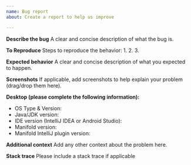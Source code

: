 ```yaml
---
name: Bug report
about: Create a report to help us improve

---
```


**Describe the bug**
A clear and concise description of what the bug is.

**To Reproduce**
Steps to reproduce the behavior:
1.
2.
3.

**Expected behavior**
A clear and concise description of what you expected to happen.

**Screenshots**
If applicable, add screenshots to help explain your problem (drag/drop them here).

**Desktop (please complete the following information):**
- OS Type & Version: 
- Java/JDK version:
- IDE version (IntelliJ IDEA or Android Studio):
- Manifold version:
- Manifold IntelliJ plugin version: 

**Additional context**
Add any other context about the problem here.

**Stack trace**
Please include a stack trace if applicable
